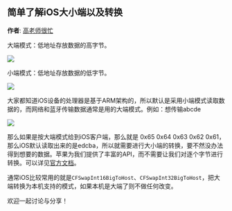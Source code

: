 简单了解iOS大小端以及转换
----------
**作者**: [高老师很忙](https://weibo.com/517082456)

大端模式：低地址存放数据的高字节。

![](https://github.com/iOS-Tips/iOS-tech-set/blob/master/images/2018/07/16-4.jpg)

小端模式：低地址存放数据的低字节。

![](https://github.com/iOS-Tips/iOS-tech-set/blob/master/images/2018/07/16-2.jpg)

大家都知道iOS设备的处理器是基于ARM架构的，所以默认是采用小端模式读取数据的，而网络和蓝牙传输数据通常是用的大端模式。例如：想传输abcde 

![](https://github.com/iOS-Tips/iOS-tech-set/blob/master/images/2018/07/16-3.jpg)

那么如果是按大端模式给到iOS客户端，那么就是 0x65 0x64 0x63 0x62 0x61，那么iOS默认读取出来的是edcba，所以就需要进行大小端的转换，要不然没办法得到想要的数据。苹果为我们提供了丰富的API，而不需要让我们对逐个字节进行转换。可以详见[官方文档](https://developer.apple.com/documentation/corefoundation/byte_order_utilities?language=objc)。

通常iOS比较常用的就是`CFSwapInt16BigToHost`、`CFSwapInt32BigToHost`，把大端转换为本机支持的模式，如果本机是大端了则不做任何改变。

欢迎一起讨论与分享！
